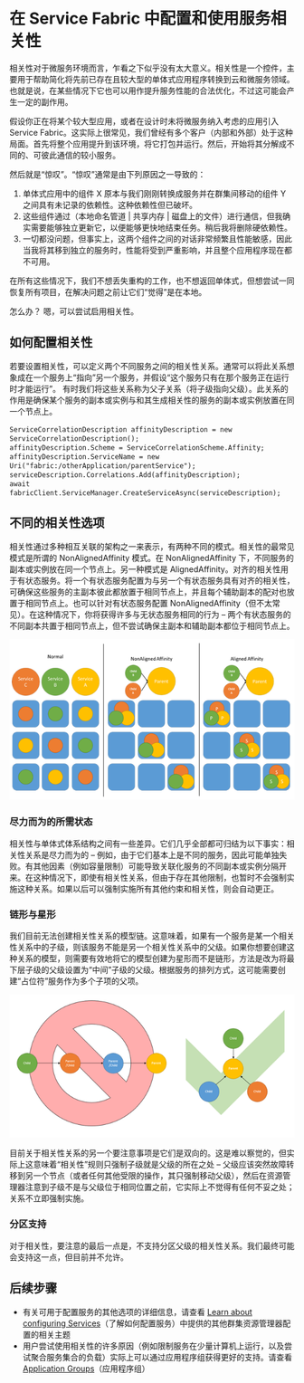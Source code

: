 <properties
   pageTitle="Service Fabric 群集资源管理器 - 相关性 | Azure"
   description="概述如何配置 Service Fabric 服务的相关性"
   services="service-fabric"
   documentationCenter=".net"
   authors="masnider"
   manager="timlt"
   editor=""/>

<tags
   ms.service="Service-Fabric"
   ms.date="05/20/2016"
   wacn.date="07/04/2016"/>

# 在 Service Fabric 中配置和使用服务相关性

相关性对于微服务环境而言，乍看之下似乎没有太大意义。相关性是一个控件，主要用于帮助简化将先前已存在且较大型的单体式应用程序转换到云和微服务领域。也就是说，在某些情况下它也可以用作提升服务性能的合法优化，不过这可能会产生一定的副作用。

假设你正在将某个较大型应用，或者在设计时未将微服务纳入考虑的应用引入 Service Fabric。这实际上很常见，我们曾经有多个客户（内部和外部）处于这种局面。首先将整个应用提升到该环境，将它打包并运行。然后，开始将其分解成不同的、可彼此通信的较小服务。

然后就是“惊叹”。“惊叹”通常是由下列原因之一导致的：

1. 单体式应用中的组件 X 原本与我们刚刚转换成服务并在群集间移动的组件 Y 之间具有未记录的依赖性。这种依赖性但已破坏。
2.	这些组件通过（本地命名管道 | 共享内存 | 磁盘上的文件）进行通信，但我确实需要能够独立更新它，以便能够更快地结束任务。稍后我将删除硬依赖性。
3.	一切都没问题，但事实上，这两个组件之间的对话非常频繁且性能敏感，因此当我将其移到独立的服务时，性能将受到严重影响，并且整个应用程序现在都不可用。

在所有这些情况下，我们不想丢失重构的工作，也不想返回单体式，但想尝试一同恢复所有项目，在解决问题之前让它们“觉得”是在本地。

怎么办？ 嗯，可以尝试启用相关性。

## 如何配置相关性
若要设置相关性，可以定义两个不同服务之间的相关性关系。通常可以将此关系想象成在一个服务上“指向”另一个服务，并假设“这个服务只有在那个服务正在运行时才能运行”。 有时我们将这些关系称为父子关系（将子级指向父级）。此关系的作用是确保某个服务的副本或实例与和其生成相关性的服务的副本或实例放置在同一个节点上。


	ServiceCorrelationDescription affinityDescription = new ServiceCorrelationDescription();
	affinityDescription.Scheme = ServiceCorrelationScheme.Affinity;
	affinityDescription.ServiceName = new Uri("fabric:/otherApplication/parentService");
	serviceDescription.Correlations.Add(affinityDescription);
	await fabricClient.ServiceManager.CreateServiceAsync(serviceDescription);


## 不同的相关性选项
相关性通过多种相互关联的架构之一来表示，有两种不同的模式。相关性的最常见模式是所谓的 NonAlignedAffinity 模式。在 NonAlignedAffinity 下，不同服务的副本或实例放在同一个节点上。另一种模式是 AlignedAffinity。对齐的相关性用于有状态服务。将一个有状态服务配置为与另一个有状态服务具有对齐的相关性，可确保这些服务的主副本彼此都放置于相同节点上，并且每个辅助副本的配对也放置于相同节点上。也可以针对有状态服务配置 NonAlignedAffinity（但不太常见）。在这种情况下，你将获得许多与无状态服务相同的行为 – 两个有状态服务的不同副本共置于相同节点上，但不尝试确保主副本和辅助副本都位于相同节点上。

![相关性模式及其影响][Image1]

### 尽力而为的所需状态
相关性与单体式体系结构之间有一些差异。它们几乎全部都可归结为以下事实：相关性关系是尽力而为的 – 例如，由于它们基本上是不同的服务，因此可能单独失败。有其他因素（例如容量限制）可能导致关联化服务的不同副本或实例分隔开来。在这种情况下，即使有相关性关系，但由于存在其他限制，也暂时不会强制实施这种关系。如果以后可以强制实施所有其他约束和相关性，则会自动更正。

### 链形与星形
我们目前无法创建相关性关系的模型链。这意味着，如果有一个服务是某一个相关性关系中的子级，则该服务不能是另一个相关性关系中的父级。如果你想要创建这种关系的模型，则需要有效地将它的模型创建为星形而不是链形，方法是改为将最下层子级的父级设置为“中间”子级的父级。根据服务的排列方式，这可能需要创建“占位符”服务作为多个子项的父项。

![相关性关系上下文中的链形与星形][Image2]

目前关于相关性关系的另一个要注意事项是它们是双向的。这是难以察觉的，但实际上这意味着“相关性”规则只强制子级就是父级的所在之处 – 父级应该突然故障转移到另一个节点（或者任何其他受限的操作，其只强制移动父级），然后在资源管理器注意到子级不是与父级位于相同位置之前，它实际上不觉得有任何不妥之处；关系不立即强制实施。

### 分区支持
对于相关性，要注意的最后一点是，不支持分区父级的相关性关系。我们最终可能会支持这一点，但目前并不允许。

## 后续步骤
- 有关可用于配置服务的其他选项的详细信息，请查看 [Learn about configuring Services](/documentation/articles/service-fabric-cluster-resource-manager-configure-services/)（了解如何配置服务）中提供的其他群集资源管理器配置的相关主题
- 用户尝试使用相关性的许多原因（例如限制服务在少量计算机上运行，以及尝试聚合服务集合的负载）实际上可以通过应用程序组获得更好的支持。请查看 [Application Groups](/documentation/articles/service-fabric-cluster-resource-manager-application-groups/)（应用程序组）

[Image1]: ./media/service-fabric-cluster-resource-manager-advanced-placement-rules-affinity/cluster-resrouce-manager-affinity-modes.png
[Image2]: ./media/service-fabric-cluster-resource-manager-advanced-placement-rules-affinity/cluster-resource-manager-chains-vs-stars.png

<!---HONumber=Mooncake_0627_2016-->
